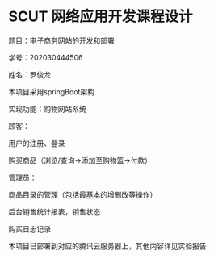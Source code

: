 # SCUT 网络应用开发课程设计

题目：电子商务网站的开发和部署

学号：202030444506

姓名：罗俊龙

本项目采用springBoot架构

实现功能：购物网站系统

顾客：

用户的注册、登录

购买商品（浏览/查询->添加至购物篮->付款）

管理员：

商品目录的管理（包括最基本的增删改等操作）

后台销售统计报表，销售状态

购买日志记录


本项目已部署到对应的腾讯云服务器上，其他内容详见实验报告
